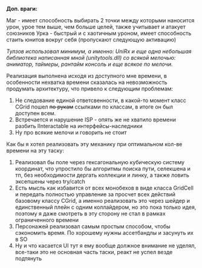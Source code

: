 **Доп. враги:**

Маг - имеет способность выбирать 2 точки между которыми наносится урон, урое тем выше, чем больше целей, также учитывает и атакует союзников
Урка - быстрый и с хаотичным уроном, имеет способность стаить юнитов вокруг себя (пропускают следующую активацию)

*Тулзов использовал минимум, а именно:*
*UniRx и еще одна небольшая библиотека написанная мной (unitytools.dll) со всякой мелочью: аниматор, таймеры, рантайм консоль и еще всякое по мелочи.*

Реализация выполнена исходя из доступного мне времени, в особенности нехватка времени сказалась на невозможность продумать архитектуру, что привело к следующим проблемам:
1. Не следование единой ответсвенности, в какой-то момент класс CGrid пошел ~~по рукам~~ ссылками по классам, в итоге он был доступен всем.
2. Встречается и нарушение ISP - опять же не хватило времени разбить IInteractable на интерфейсы-наследники
3. Ну про всякие мелочи и говорить не стоит

Как бы я хотел реализовать эту механику при оптимальном кол-ве времени на эту таску:
1. Реализовал бы поле через гексагональную кубическую систему координат, что упростило бы алгоритмы поиска пути, селекшена и тп, без необходимости дергать коллекции и линку, а также ловить эксепшены через try/catch
2. Есть мысль как избавится от всех монобехов в виде класса GridCell и передать полностью управление за просчет всех действий базовому классу CGrid, а именно реализовать это через шейдер и единственный плейн с одним коллайдером, но это пока только идея, поэтому я даже смотреть в эту сторону не стал в рамках ограниченного времени
3. Персонажей реализовал самым простым способом, чтобы сэкономить время. По хорошему нужны ассетбандлы и засунуть их в SO
4. Ну и что касается UI тут я ему вообще должное внимание не уделял, все-таки это не основная часть таски, реакт не успел везде подтянуть
